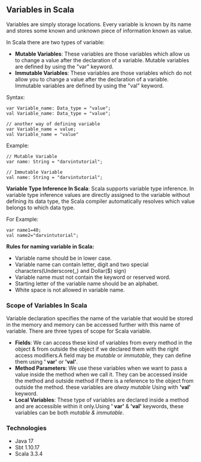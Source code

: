 ## Variables in Scala

Variables are simply storage locations. Every variable is known by its name and stores some known and unknown piece of
information known as value.

In Scala there are two types of variable:

- **Mutable Variables**: These variables are those variables which allow us to change a value after the declaration of a
  variable. Mutable variables are defined by using the "var" keyword.
- **Immutable Variables**: These variables are those variables which do not allow you to change a value after the
  declaration of a variable. Immutable variables are defined by using the "val" keyword.

Syntax:

```
var Variable_name: Data_type = "value";
val Variable_name: Data_type = "value";

// another way of defining variable
var Variable_name = value;
val Variable_name = "value"
```

Example:

```
// Mutable Variable
var name: String = "darvintutorial";

// Immutable Variable
val name: String = "darvintutorial";
```

**Variable Type Inference In Scala**: Scala supports variable type inference. In variable type inference values are
directly assigned to the variable without defining its data type, the Scala compiler automatically resolves which value
belongs to which data type.

For Example:

```
var name1=40;
val name2="darvintutorial";
```

**Rules for naming variable in Scala:**

- Variable name should be in lower case.
- Variable name can contain letter, digit and two special characters(Underscore(_) and Dollar($) sign)
- Variable name must not contain the keyword or reserved word.
- Starting letter of the variable name should be an alphabet.
- White space is not allowed in variable name.

### Scope of Variables In Scala

Variable declaration specifies the name of the variable that would be stored in the memory and memory can be accessed
further with this name of variable. There are three types of scope for Scala variable.

- **Fields**: We can access these kind of variables from every method in the object & from outside the object if we
  declared them with the right access modifiers.A field may be _mutable_ or _immutable_, they can define them using **'
  var'** or **'val'**.
- **Method Parameters**: We use these variables when we want to pass a value inside the method when we call it. They can
  be accessed inside the method and outside method if there is a reference to the object from outside the method. these
  variables are _alway mutable_ Using with **'val'** keyword.
- **Local Variables**: These type of variables are declared inside a method and are accessible within it only.Using **'
  var'** & **'val'** keywords, these variables can be both _mutable & immutable_.

### Technologies

- Java 17
- Sbt 1.10.17
- Scala 3.3.4
